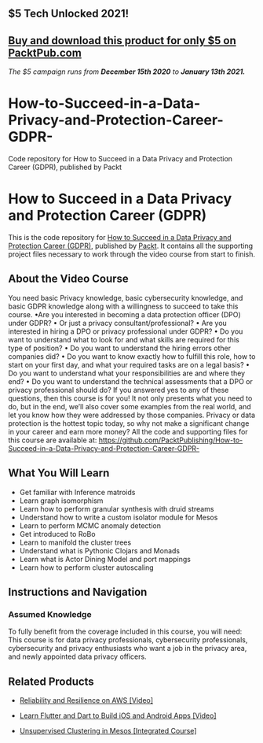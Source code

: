 ## $5 Tech Unlocked 2021!
[Buy and download this product for only $5 on PacktPub.com](https://www.packtpub.com/)
-----
*The $5 campaign         runs from __December 15th 2020__ to __January 13th 2021.__*

# How-to-Succeed-in-a-Data-Privacy-and-Protection-Career-GDPR-
Code repository for How to Succeed in a Data Privacy and Protection Career (GDPR), published by Packt
# How to Succeed in a Data Privacy and Protection Career (GDPR)
This is the code repository for [How to Succeed in a Data Privacy and Protection Career (GDPR)](https://www.packtpub.com/application-development/unsupervised-clustering-mesos-integrated-course?utm_source=github&utm_medium=repository&utm_campaign=9781788479677), published by [Packt](https://www.packtpub.com/?utm_source=github). It contains all the supporting project files necessary to work through the video course from start to finish.
## About the Video Course
You need basic Privacy knowledge, basic cybersecurity knowledge, and basic GDPR knowledge along with a willingness to succeed to take this course.
•Are you interested in becoming a data protection officer (DPO) under GDPR? 
• Or just a privacy consultant/professional? 
• Are you interested in hiring a DPO or privacy professional under GDPR? 
• Do you want to understand what to look for and what skills are required for this type of position? 
• Do you want to understand the hiring errors other companies did? 
• Do you want to know exactly how to fulfill this role, how to start on your first day, and what your required tasks are on a legal basis? 
•	Do you want to understand what your responsibilities are and where they end? 
•	Do you want to understand the technical assessments that a DPO or privacy professional should do? 
If you answered yes to any of these questions, then this course is for you!
It not only presents what you need to do, but in the end, we’ll also cover some examples from the real world, and let you know how they were addressed by those companies. Privacy or data protection is the hottest topic today, so why not make a significant change in your career and earn more money?
All the code and supporting files for this course are available at: https://github.com/PacktPublishing/How-to-Succeed-in-a-Data-Privacy-and-Protection-Career-GDPR-

<H2>What You Will Learn</H2>
<DIV class=book-info-will-learn-text>
<UL>
<LI>Get familiar with Inference matroids 
<LI>Learn graph isomorphism 
<LI>Learn how to perform granular synthesis with druid streams 
<LI>Understand how to write a custom isolator module for Mesos 
<LI>Learn to perform MCMC anomaly detection 
<LI>Get introduced to RoBo 
<LI>Learn to manifold the cluster trees 
<LI>Understand what is Pythonic Clojars and Monads 
<LI>Learn what is Actor Dining Model and port mappings 
<LI>Learn how to perform cluster autoscaling </LI></UL></DIV>

## Instructions and Navigation
### Assumed Knowledge
To fully benefit from the coverage included in this course, you will need:<br/>
This course is for data privacy professionals, cybersecurity professionals, cybersecurity and privacy enthusiasts who want a job in the privacy area, and newly appointed data privacy officers.

    

## Related Products
* [Reliability and Resilience on AWS [Video]](https://www.packtpub.com/application-development/unsupervised-clustering-mesos-integrated-course?utm_source=github&utm_medium=repository&utm_campaign=9781788479677)

* [Learn Flutter and Dart to Build iOS and Android Apps [Video]](https://www.packtpub.com/application-development/unsupervised-clustering-mesos-integrated-course?utm_source=github&utm_medium=repository&utm_campaign=9781788479677)

* [Unsupervised Clustering in Mesos [Integrated Course]](https://www.packtpub.com/application-development/unsupervised-clustering-mesos-integrated-course?utm_source=github&utm_medium=repository&utm_campaign=9781788479677)

